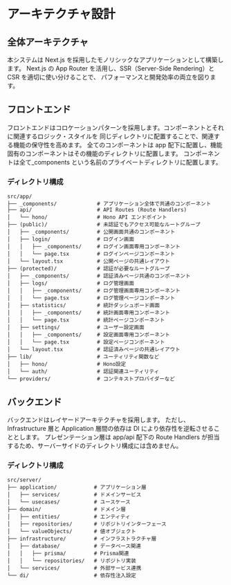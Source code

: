 # アーキテクチャ設計

## 全体アーキテクチャ

本システムは Next.js を採用したモノリシックなアプリケーションとして構築します。
Next.js の App Router を活用し、SSR（Server-Side Rendering）と CSR を適切に使い分けることで、
パフォーマンスと開発効率の両立を図ります。

## フロントエンド

フロントエンドはコロケーションパターンを採用します。コンポーネントとそれに関連するロジック・スタイルを
同じディレクトリに配置することで、関連する機能の保守性を高めます。
全てのコンポーネントは app 配下に配置し、機能固有のコンポーネントはその機能のディレクトリに配置します。
コンポーネントは全て\_components という名前のプライベートディレクトリに配置します。

### ディレクトリ構成

```
src/app/
├── _components/             # アプリケーション全体で共通のコンポーネント
├── api/                     # API Routes (Route Handlers)
│   └── hono/                # Hono API エンドポイント
├── (public)/                # 未認証でもアクセス可能なルートグループ
│   ├── _components/         # 公開画面共通のコンポーネント
│   ├── login/               # ログイン画面
│   │   ├── _components/     # ログイン画面専用コンポーネント
│   │   └── page.tsx         # ログインページコンポーネント
│   └── layout.tsx           # 公開ページの共通レイアウト
├── (protected)/             # 認証が必要なルートグループ
│   ├── _components/         # 認証済みページ共通のコンポーネント
│   ├── logs/                # ログ管理画面
│   │   ├── _components/     # ログ管理画面専用コンポーネント
│   │   └── page.tsx         # ログ管理ページコンポーネント
│   ├── statistics/          # 統計ダッシュボード画面
│   │   ├── _components/     # 統計画面専用コンポーネント
│   │   └── page.tsx         # 統計ページコンポーネント
│   ├── settings/            # ユーザー設定画面
│   │   ├── _components/     # 設定画面専用コンポーネント
│   │   └── page.tsx         # 設定ページコンポーネント
│   └── layout.tsx           # 認証済みページの共通レイアウト
├── lib/                     # ユーティリティ関数など
│   ├── hono/                # Hono設定
│   └── auth/                # 認証関連ユーティリティ
└── providers/               # コンテキストプロバイダーなど
```

## バックエンド

バックエンドはレイヤードアーキテクチャを採用します。
ただし、Infrastructure 層と Application 層間の依存は DI により依存性を逆転させることとします。
プレゼンテーション層は app/api 配下の Route Handlers が担当するため、サーバーサイドのディレクトリ構成には含めません。

### ディレクトリ構成

```
src/server/
├── application/            # アプリケーション層
│   ├── services/           # ドメインサービス
│   └── usecases/           # ユースケース
├── domain/                 # ドメイン層
│   ├── entities/           # エンティティ
│   ├── repositories/       # リポジトリインターフェース
│   └── valueObjects/       # 値オブジェクト
├── infrastructure/         # インフラストラクチャ層
│   ├── database/           # データベース関連
│   │   ├── prisma/         # Prisma関連
│   │   └── repositories/   # リポジトリ実装
│   └── services/           # 外部サービス連携
└── di/                     # 依存性注入設定
```

